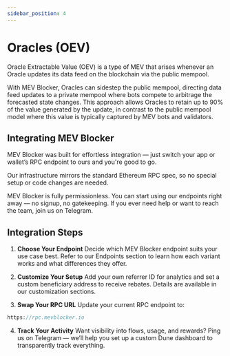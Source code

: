 ```yaml
---
sidebar_position: 4
---
```


# Oracles (OEV)

Oracle Extractable Value (OEV) is a type of MEV that arises whenever an Oracle updates its data feed on the blockchain via the public mempool.

With MEV Blocker, Oracles can sidestep the public mempool, directing data feed updates to a private mempool where bots compete to arbitrage the forecasted state changes. This approach allows Oracles to retain up to 90% of the value generated by the update, in contrast to the public mempool model where this value is typically captured by MEV bots and validators.

## Integrating MEV Blocker

MEV Blocker was built for effortless integration — just switch your app or wallet’s RPC endpoint to ours and you're good to go.

Our infrastructure mirrors the standard Ethereum RPC spec, so no special setup or code changes are needed.

MEV Blocker is fully permissionless. You can start using our endpoints right away — no signup, no gatekeeping. If you ever need help or want to reach the team, join us on Telegram.

## Integration Steps

1. **Choose Your Endpoint**
Decide which MEV Blocker endpoint suits your use case best. Refer to our Endpoints section to learn how each variant works and what differences they offer.

 2. **Customize Your Setup**
Add your own referrer ID for analytics and set a custom beneficiary address to receive rebates. Details are available in our customization sections.

3. **Swap Your RPC URL**
Update your current RPC endpoint to:

```jsx
https://rpc.mevblocker.io
```

4. **Track Your Activity**
Want visibility into flows, usage, and rewards? Ping us on Telegram — we’ll help you set up a custom Dune dashboard to transparently track everything.